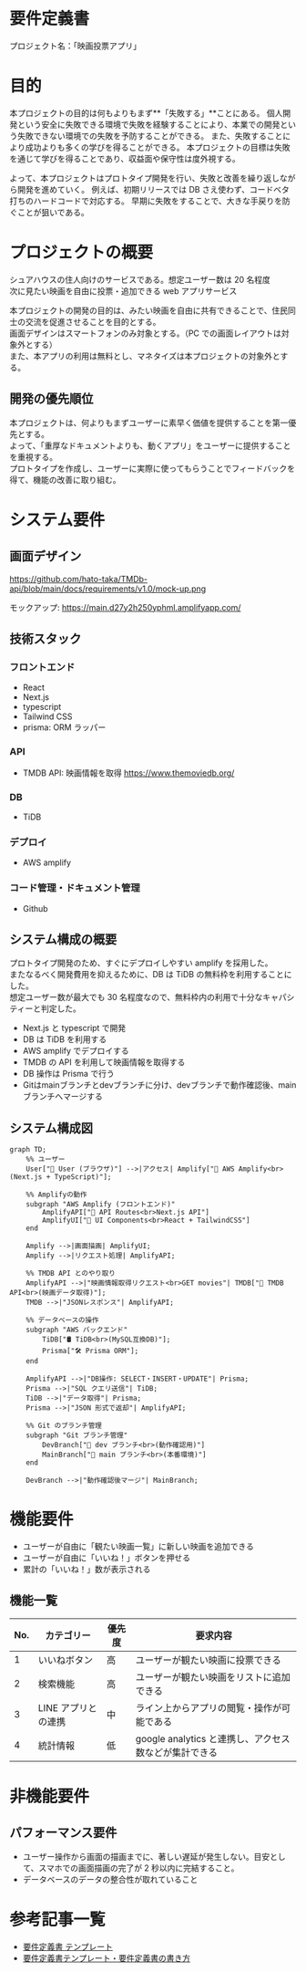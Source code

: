 # 要件定義書

プロジェクト名：「映画投票アプリ」

# 目的

本プロジェクトの目的は何もよりもまず**「失敗する」**ことにある。
個人開発という安全に失敗できる環境で失敗を経験することにより、本業での開発という失敗できない環境での失敗を予防することができる。
また、失敗することにより成功よりも多くの学びを得ることができる。
本プロジェクトの目標は失敗を通じて学びを得ることであり、収益面や保守性は度外視する。

よって、本プロジェクトはプロトタイプ開発を行い、失敗と改善を繰り返しながら開発を進めていく。
例えば、初期リリースでは DB さえ使わず、コードベタ打ちのハードコードで対応する。
早期に失敗をすることで、大きな手戻りを防ぐことが狙いである。

# プロジェクトの概要

シュアハウスの住人向けのサービスである。想定ユーザー数は 20 名程度  
次に見たい映画を自由に投票・追加できる web アプリサービス

本プロジェクトの開発の目的は、みたい映画を自由に共有できることで、住民同士の交流を促進させることを目的とする。  
画面デザインはスマートフォンのみ対象とする。（PC での画面レイアウトは対象外とする）  
また、本アプリの利用は無料とし、マネタイズは本プロジェクトの対象外とする。

## 開発の優先順位

本プロジェクトは、何よりもまずユーザーに素早く価値を提供することを第一優先とする。  
よって、「重厚なドキュメントよりも、動くアプリ」をユーザーに提供することを重視する。  
プロトタイプを作成し、ユーザーに実際に使ってもらうことでフィードバックを得て、機能の改善に取り組む。

# システム要件

## 画面デザイン

https://github.com/hato-taka/TMDb-api/blob/main/docs/requirements/v1.0/mock-up.png

モックアップ: https://main.d27y2h250yphml.amplifyapp.com/

## 技術スタック

### フロントエンド

- React
- Next.js
- typescript
- Tailwind CSS
- prisma: ORM ラッパー

### API

- TMDB API: 映画情報を取得 https://www.themoviedb.org/

### DB

- TiDB

### デプロイ

- AWS amplify

### コード管理・ドキュメント管理

- Github

## システム構成の概要

プロトタイプ開発のため、すぐにデプロイしやすい amplify を採用した。  
またなるべく開発費用を抑えるために、DB は TiDB の無料枠を利用することにした。  
想定ユーザー数が最大でも 30 名程度なので、無料枠内の利用で十分なキャパシティーと判定した。

- Next.js と typescript で開発
- DB は TiDB を利用する
- AWS amplify でデプロイする
- TMDB の API を利用して映画情報を取得する
- DB 操作は Prisma で行う
- Gitはmainブランチとdevブランチに分け、devブランチで動作確認後、mainブランチへマージする

## システム構成図

```mermaid
graph TD;
    %% ユーザー
    User["👤 User (ブラウザ)"] -->|アクセス| Amplify["🚀 AWS Amplify<br>(Next.js + TypeScript)"];

    %% Amplifyの動作
    subgraph "AWS Amplify (フロントエンド)"
        AmplifyAPI["📡 API Routes<br>Next.js API"]
        AmplifyUI["🎨 UI Components<br>React + TailwindCSS"]
    end

    Amplify -->|画面描画| AmplifyUI;
    Amplify -->|リクエスト処理| AmplifyAPI;

    %% TMDB API とのやり取り
    AmplifyAPI -->|"映画情報取得リクエスト<br>GET movies"| TMDB["🎥 TMDB API<br>(映画データ取得)"];
    TMDB -->|"JSONレスポンス"| AmplifyAPI;

    %% データベースの操作
    subgraph "AWS バックエンド"
        TiDB["🛢 TiDB<br>(MySQL互換DB)"];
        Prisma["🛠 Prisma ORM"];
    end

    AmplifyAPI -->|"DB操作: SELECT・INSERT・UPDATE"| Prisma;
    Prisma -->|"SQL クエリ送信"| TiDB;
    TiDB -->|"データ取得"| Prisma;
    Prisma -->|"JSON 形式で返却"| AmplifyAPI;

    %% Git のブランチ管理
    subgraph "Git ブランチ管理"
        DevBranch["🌿 dev ブランチ<br>(動作確認用)"]
        MainBranch["🌳 main ブランチ<br>(本番環境)"]
    end

    DevBranch -->|"動作確認後マージ"| MainBranch;
```

# 機能要件

- ユーザーが自由に「観たい映画一覧」に新しい映画を追加できる
- ユーザーが自由に「いいね！」ボタンを押せる
- 累計の「いいね！」数が表示される

## 機能一覧

| No. | カテゴリー          | 優先度 | 要求内容                                              |
| --- | ------------------- | ------ | ----------------------------------------------------- |
| 1   | いいねボタン        | 高     | ユーザーが観たい映画に投票できる                      |
| 2   | 検索機能            | 高     | ユーザーが観たい映画をリストに追加できる              |
| 3   | LINE アプリとの連携 | 中     | ライン上からアプリの閲覧・操作が可能である            |
| 4   | 統計情報            | 低     | google analytics と連携し、アクセス数などが集計できる |

# 非機能要件

## パフォーマンス要件

- ユーザー操作から画面の描画までに、著しい遅延が発生しない。目安として、スマホでの画面描画の完了が 2 秒以内に完結すること。
- データベースのデータの整合性が取れていること

# 参考記事一覧

- [要件定義書 テンプレート](https://notepm.jp/template/requirement-definition)
- [要件定義書テンプレート・要件定義書の書き方](https://qiita.com/syantien/items/9a8a7cbaeca2be3ef0d7)
